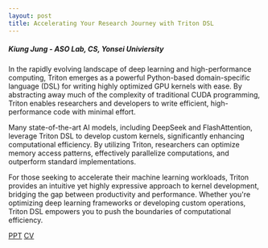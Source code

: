 ```yaml
---
layout: post
title: Accelerating Your Research Journey with Triton DSL
---
```


<h5>
    Kiung Jung - ASO Lab, CS, Yonsei Univiersity
</h5>

In the rapidly evolving landscape of deep learning and high-performance computing, Triton emerges as a powerful Python-based domain-specific language (DSL) for writing highly optimized GPU kernels with ease. By abstracting away much of the complexity of traditional CUDA programming, Triton enables researchers and developers to write efficient, high-performance code with minimal effort.

Many state-of-the-art AI models, including DeepSeek and FlashAttention, leverage Triton DSL to develop custom kernels, significantly enhancing computational efficiency. By utilizing Triton, researchers can optimize memory access patterns, effectively parallelize computations, and outperform standard implementations.

For those seeking to accelerate their machine learning workloads, Triton provides an intuitive yet highly expressive approach to kernel development, bridging the gap between productivity and performance. Whether you're optimizing deep learning frameworks or developing custom operations, Triton DSL empowers you to push the boundaries of computational efficiency.

[PPT]()
[CV](https://quqqu.github.io/curriculum-vitae/)